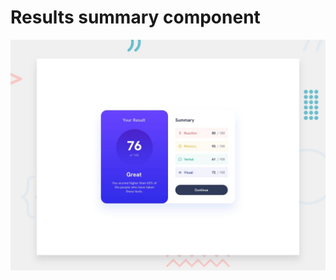 # Results summary component

![Design preview for the Results summary component coding challenge](./public/design/desktop-preview.jpg)
